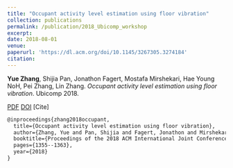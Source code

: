 ```yaml
---
title: "Occupant activity level estimation using floor vibration"
collection: publications
permalink: /publication/2018_Ubicomp_workshop
excerpt: 
date: 2018-08-01
venue: 
paperurl: 'https://dl.acm.org/doi/10.1145/3267305.3274184'
citation: 
---
```

**Yue Zhang**, Shijia Pan, Jonathon Fagert, Mostafa Mirshekari, Hae Young NoH, Pei Zhang, Lin Zhang. *Occupant activity level estimation using floor vibration*. Ubicomp 2018.

[PDF](http://yzthu.github.io/files/2018_Ubicomp_workshop.pdf) [DOI](diolink)
[Cite]
```markdown
@inproceedings{zhang2018occupant,
  title={Occupant activity level estimation using floor vibration},
  author={Zhang, Yue and Pan, Shijia and Fagert, Jonathon and Mirshekari, Mostafa and Noh, Hae Young and Zhang, Pei and Zhang, Lin},
  booktitle={Proceedings of the 2018 ACM International Joint Conference and 2018 International Symposium on Pervasive and Ubiquitous Computing and Wearable Computers},
  pages={1355--1363},
  year={2018}
}
```